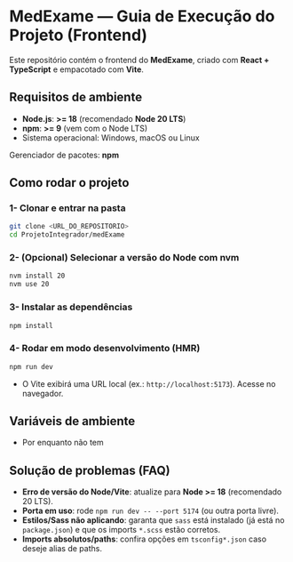 # MedExame — Guia de Execução do Projeto (Frontend)

Este repositório contém o frontend do **MedExame**, criado com **React + TypeScript** e empacotado com **Vite**.

## Requisitos de ambiente

- **Node.js**: **>= 18** (recomendado **Node 20 LTS**)
- **npm**: **>= 9** (vem com o Node LTS)
- Sistema operacional: Windows, macOS ou Linux

Gerenciador de pacotes: **npm** 

## Como rodar o projeto

### 1- Clonar e entrar na pasta
```bash
git clone <URL_DO_REPOSITORIO>
cd ProjetoIntegrador/medExame
```

### 2- (Opcional) Selecionar a versão do Node com nvm
```bash
nvm install 20
nvm use 20
```

### 3- Instalar as dependências
```bash
npm install
```

### 4- Rodar em modo desenvolvimento (HMR)
```bash
npm run dev
```
- O Vite exibirá uma URL local (ex.: `http://localhost:5173`). Acesse no navegador.

## Variáveis de ambiente

- Por enquanto não tem


## Solução de problemas (FAQ)

- **Erro de versão do Node/Vite**: atualize para **Node >= 18** (recomendado 20 LTS).
- **Porta em uso**: rode `npm run dev -- --port 5174` (ou outra porta livre).
- **Estilos/Sass não aplicando**: garanta que `sass` está instalado (já está no `package.json`) e que os imports `*.scss` estão corretos.
- **Imports absolutos/paths**: confira opções em `tsconfig*.json` caso deseje alias de paths.

